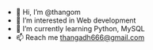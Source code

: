 - 👋 Hi, I’m @thangom
- 👀 I’m interested in Web development 
- 🌱 I’m currently learning Python, MySQL  
- 📫 Reach me thangadh666@gmail.com

<!---
thangom/thangom is a ✨ special ✨ repository because its `README.md` (this file) appears on your GitHub profile.
You can click the Preview link to take a look at your changes.
--->
